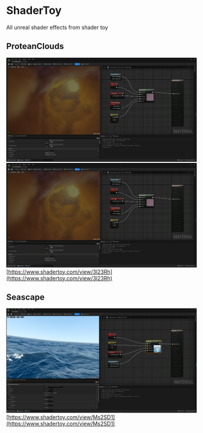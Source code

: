 # ShaderToy
All unreal shader effects from shader toy

## ProteanClouds
![ProteanClouds](./Resources/ProteanClouds.png)
[![Watch the video](./Resources/ProteanClouds.png)](./Resources/test.mp4)
[https://www.shadertoy.com/view/3l23Rh](https://www.shadertoy.com/view/3l23Rh)

## Seascape
![Seascape](./Resources/Seascape.png)
[https://www.shadertoy.com/view/Ms2SD1](https://www.shadertoy.com/view/Ms2SD1)
